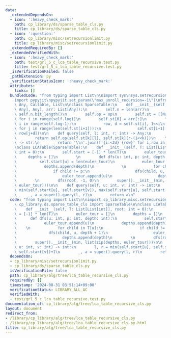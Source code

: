 ```yaml
---
data:
  _extendedDependsOn:
  - icon: ':heavy_check_mark:'
    path: cp_library/ds/sparse_table_cls.py
    title: cp_library/ds/sparse_table_cls.py
  - icon: ':question:'
    path: cp_library/misc/setrecursionlimit.py
    title: cp_library/misc/setrecursionlimit.py
  _extendedRequiredBy: []
  _extendedVerifiedWith:
  - icon: ':heavy_check_mark:'
    path: test/grl_5_c_lca_table_recursive.test.py
    title: test/grl_5_c_lca_table_recursive.test.py
  _isVerificationFailed: false
  _pathExtension: py
  _verificationStatusIcon: ':heavy_check_mark:'
  attributes:
    links: []
  bundledCode: "from typing import List\n\nimport sys\nsys.setrecursionlimit(10**6)\n\
    import pypyjit\npypyjit.set_param(\"max_unroll_recursion=-1\")\nfrom typing import\
    \ Any, Callable, List\n\nclass SparseTable:\n    def __init__(self, op: Callable[[Any,\
    \ Any], Any], arr: List[Any]):\n        self.n = len(arr)\n        self.log =\
    \ self.n.bit_length()\n        self.op = op\n        self.st = [[None] * (self.n-(1<<i)+1)\
    \ for i in range(self.log)]\n        self.st[0] = arr[:]\n        \n        for\
    \ i in range(self.log-1):\n            row, d = self.st[i], 1<<i\n           \
    \ for j in range(len(self.st[i+1])):\n                self.st[i+1][j] = op(row[j],\
    \ row[j+d])\n\n    def query(self, l: int, r: int) -> Any:\n        k = (r-l).bit_length()-1\n\
    \        return self.op(self.st[k][l], self.st[k][r-(1<<k)])\n    \n    def __repr__(self)\
    \ -> str:\n        return '\\n'.join(f'{i:<2d} {row}' for i,row in enumerate(self.st))\n\
    \nclass LCATable(SparseTable):\n    def __init__(self, T: List[List[int]], root:\
    \ int = 0):\n        self.start = [-1] * len(T)\n        euler_tour = []\n   \
    \     depths = []\n        \n        def dfs(u: int, p: int, depth: int):\n  \
    \          self.start[u] = len(euler_tour)\n            euler_tour.append(u)\n\
    \            depths.append(depth)\n            \n            for child in T[u]:\n\
    \                if child != p:\n                    dfs(child, u, depth + 1)\n\
    \                    euler_tour.append(u)\n                    depths.append(depth)\n\
    \        \n        dfs(root, -1, 0)\n        super().__init__(min, list(zip(depths,\
    \ euler_tour)))\n\n    def query(self, u: int, v: int) -> int:\n        l, r =\
    \ min(self.start[u], self.start[v]), max(self.start[u], self.start[v])+1\n   \
    \     _, a = super().query(l, r)\n        return a\n"
  code: "from typing import List\n\nimport cp_library.misc.setrecursionlimit\nfrom\
    \ cp_library.ds.sparse_table_cls import SparseTable\n\nclass LCATable(SparseTable):\n\
    \    def __init__(self, T: List[List[int]], root: int = 0):\n        self.start\
    \ = [-1] * len(T)\n        euler_tour = []\n        depths = []\n        \n  \
    \      def dfs(u: int, p: int, depth: int):\n            self.start[u] = len(euler_tour)\n\
    \            euler_tour.append(u)\n            depths.append(depth)\n        \
    \    \n            for child in T[u]:\n                if child != p:\n      \
    \              dfs(child, u, depth + 1)\n                    euler_tour.append(u)\n\
    \                    depths.append(depth)\n        \n        dfs(root, -1, 0)\n\
    \        super().__init__(min, list(zip(depths, euler_tour)))\n\n    def query(self,\
    \ u: int, v: int) -> int:\n        l, r = min(self.start[u], self.start[v]), max(self.start[u],\
    \ self.start[v])+1\n        _, a = super().query(l, r)\n        return a\n"
  dependsOn:
  - cp_library/misc/setrecursionlimit.py
  - cp_library/ds/sparse_table_cls.py
  isVerificationFile: false
  path: cp_library/alg/tree/lca_table_recursive_cls.py
  requiredBy: []
  timestamp: '2024-08-31 03:51:14+09:00'
  verificationStatus: LIBRARY_ALL_AC
  verifiedWith:
  - test/grl_5_c_lca_table_recursive.test.py
documentation_of: cp_library/alg/tree/lca_table_recursive_cls.py
layout: document
redirect_from:
- /library/cp_library/alg/tree/lca_table_recursive_cls.py
- /library/cp_library/alg/tree/lca_table_recursive_cls.py.html
title: cp_library/alg/tree/lca_table_recursive_cls.py
---
```

